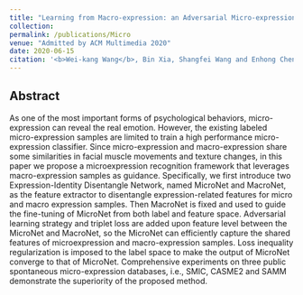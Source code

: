 ```yaml
---
title: "Learning from Macro-expression: an Adversarial Micro-expression Recognition Framework[[PDF]](http://Wei-kang-Wang.github.io/files/Micro-paper.pdf)"
collection: 
permalink: /publications/Micro
venue: "Admitted by ACM Multimedia 2020"
date: 2020-06-15
citation: '<b>Wei-kang Wang</b>, Bin Xia, Shangfei Wang and Enhong Chen.'
---
```

## Abstract
As one of the most important forms of psychological behaviors, micro-expression can reveal the real emotion. However, the existing labeled micro-expression samples are limited to train a high performance micro-expression classifier. Since micro-expression and macro-expression share some similarities in facial muscle movements and texture changes, in this paper we propose a microexpression recognition framework that leverages macro-expression samples as guidance. Specifically, we first introduce two Expression-Identity Disentangle Network, named MicroNet and MacroNet, as the feature extractor to disentangle expression-related features for micro and macro expression samples. Then MacroNet is fixed and used to guide the fine-tuning of MicroNet from both label and feature space. Adversarial learning strategy and triplet loss are added upon feature level between the MicroNet and MacroNet, so the MicroNet can efficiently capture the shared features of microexpression and macro-expression samples. Loss inequality regularization is imposed to the label space to make the output of MicroNet converge to that of MicroNet. Comprehensive experiments on three public spontaneous micro-expression databases, i.e., SMIC, CASME2 and SAMM  demonstrate the superiority of the proposed method.
